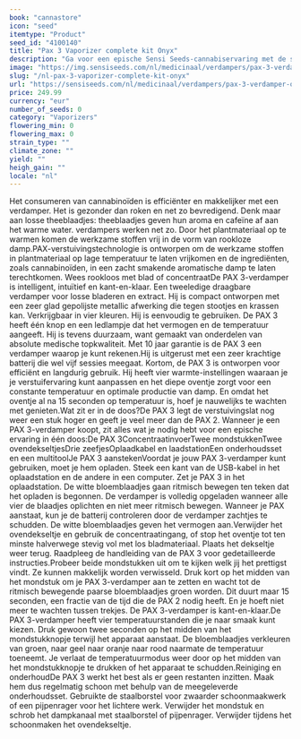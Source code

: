```yaml
---
book: "cannastore"
icon: "seed"
itemtype: "Product"
seed_id: "4100140"
title: "Pax 3 Vaporizer complete kit Onyx"
description: "Ga voor een epische Sensi Seeds-cannabiservaring met de slimme, intuïtieve, kant-en-klare PAX 3-verdamper. Voor losse bladeren en extract. Koop nu online!"
image: "https://img.sensiseeds.com/nl/medicinaal/verdampers/pax-3-verdamper-onyx-image.png"
slug: "/nl-pax-3-vaporizer-complete-kit-onyx"
url: "https://sensiseeds.com/nl/medicinaal/verdampers/pax-3-verdamper-onyx?a_aid=cannastore"
price: 249.99
currency: "eur"
number_of_seeds: 0
category: "Vaporizers"
flowering_min: 0
flowering_max: 0
strain_type: ""
climate_zone: ""
yield: ""
heigh_gain: ""
locale: "nl"
---
```

Het consumeren van cannabinoïden is efficiënter en makkelijker met een verdamper. Het is gezonder dan roken en net zo bevredigend. Denk maar aan losse theeblaadjes: theeblaadjes geven hun aroma en cafeïne af aan het warme water. verdampers werken net zo. Door het plantmateriaal op te warmen komen de werkzame stoffen vrij in de vorm van rookloze damp.PAX-verstuivingstechnologie is ontworpen om de werkzame stoffen in plantmateriaal op lage temperatuur te laten vrijkomen en de ingrediënten, zoals cannabinoïden, in een zacht smakende aromatische damp te laten terechtkomen. Wees rookloos met blad of concentraatDe PAX 3-verdamper is intelligent, intuïtief en kant-en-klaar. Een tweeledige draagbare verdamper voor losse bladeren en extract. Hij is compact ontworpen met een zeer glad gepolijste metallic afwerking die tegen stootjes en krassen kan. Verkrijgbaar in vier kleuren. Hij is eenvoudig te gebruiken. De PAX 3 heeft één knop en een ledlampje dat het vermogen en de temperatuur aangeeft. Hij is tevens duurzaam, want gemaakt van onderdelen van absolute medische topkwaliteit. Met 10 jaar garantie is de PAX 3 een verdamper waarop je kunt rekenen.Hij is uitgerust met een zeer krachtige batterij die wel vijf sessies meegaat. Kortom, de PAX 3 is ontworpen voor efficiënt en langdurig gebruik. Hij heeft vier warmte-instellingen waaraan je je verstuifervaring kunt aanpassen en het diepe oventje zorgt voor een constante temperatuur en optimale productie van damp. En omdat het oventje al na 15 seconden op temperatuur is, hoef je nauwelijks te wachten met genieten.Wat zit er in de doos?De PAX 3 legt de verstuivingslat nog weer een stuk hoger en geeft je veel meer dan de PAX 2. Wanneer je een PAX 3-verdamper koopt, zit alles wat je nodig hebt voor een epische ervaring in één doos:De PAX 3ConcentraatinvoerTwee mondstukkenTwee ovendekseltjesDrie zeefjesOplaadkabel en laadstationEen onderhoudsset en een multitoolJe PAX 3 aanstekenVoordat je jouw PAX 3-verdamper kunt gebruiken, moet je hem opladen. Steek een kant van de USB-kabel in het oplaadstation en de andere in een computer. Zet je PAX 3 in het oplaadstation. De witte bloemblaadjes gaan ritmisch bewegen ten teken dat het opladen is begonnen. De verdamper is volledig opgeladen wanneer alle vier de blaadjes oplichten en niet meer ritmisch bewegen. Wanneer je PAX aanstaat, kun je de batterij controleren door de verdamper zachtjes te schudden. De witte bloemblaadjes geven het vermogen aan.Verwijder het ovendekseltje en gebruik de concentraatingang, of stop het oventje tot ten minste halverwege stevig vol met los bladmateriaal. Plaats het dekseltje weer terug. Raadpleeg de handleiding van de PAX 3 voor gedetailleerde instructies.Probeer beide mondstukken uit om te kijken welk jij het prettigst vindt. Ze kunnen makkelijk worden verwisseld. Druk kort op het midden van het mondstuk om je PAX 3-verdamper aan te zetten en wacht tot de ritmisch bewegende paarse bloemblaadjes groen worden. Dit duurt maar 15 seconden, een fractie van de tijd die de PAX 2 nodig heeft. En je hoeft niet meer te wachten tussen trekjes. De PAX 3-verdamper is kant-en-klaar.De PAX 3-verdamper heeft vier temperatuurstanden die je naar smaak kunt kiezen. Druk gewoon twee seconden op het midden van het mondstukknopje terwijl het apparaat aanstaat. De bloemblaadjes verkleuren van groen, naar geel naar oranje naar rood naarmate de temperatuur toeneemt. Je verlaat de temperatuurmodus weer door op het midden van het mondstukknopje te drukken of het apparaat te schudden.Reiniging en onderhoudDe PAX 3 werkt het best als er geen restanten inzitten. Maak hem dus regelmatig schoon met behulp van de meegeleverde onderhoudsset. Gebruikte de staalborstel voor zwaarder schoonmaakwerk of een pijpenrager voor het lichtere werk. Verwijder het mondstuk en schrob het dampkanaal met staalborstel of pijpenrager. Verwijder tijdens het schoonmaken het ovendekseltje.
